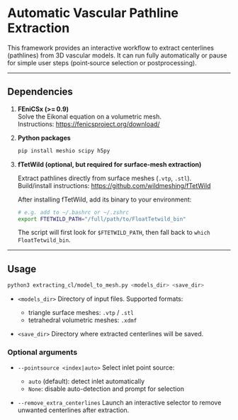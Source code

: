 # Automatic Vascular Pathline Extraction

This framework provides an interactive workflow to extract centerlines (pathlines) from 3D vascular models. It can run fully automatically or pause for simple user steps (point‑source selection or postprocessing).

---

## Dependencies

1. **FEniCSx (>= 0.9)**  
   Solve the Eikonal equation on a volumetric mesh.  
   Instructions: https://fenicsproject.org/download/

2. **Python packages**  
    ```bash
    pip install meshio scipy h5py
    ```

3. **fTetWild (optional, but required for surface‑mesh extraction)**  

    Extract pathlines directly from surface meshes (`.vtp`, `.stl`).  
    Build/install instructions: https://github.com/wildmeshing/fTetWild

    After installing fTetWild, add its binary to your environment:

    ```bash
    # e.g. add to ~/.bashrc or ~/.zshrc
    export FTETWILD_PATH="/full/path/to/FloatTetwild_bin"
    ```

    The script will first look for `$FTETWILD_PATH`, then fall back to `which FloatTetwild_bin`.

---

## Usage

```bash
python3 extracting_cl/model_to_mesh.py <models_dir> <save_dir>
````

* `<models_dir>`
  Directory of input files. Supported formats:

  * triangle surface meshes: `.vtp` / `.stl`
  * tetrahedral volumetric meshes: `.xdmf`

* `<save_dir>`
  Directory where extracted centerlines will be saved.

### Optional arguments

* `--pointsource <index|auto>`
  Select inlet point source:

  * `auto` (default): detect inlet automatically
  * `None`: disable auto-detection and prompt for selection

* `--remove_extra_centerlines`
  Launch an interactive selector to remove unwanted centerlines after extraction.

